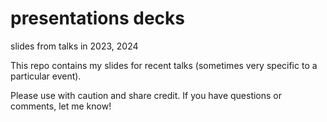 # presentations decks
slides from talks in 2023, 2024

This repo contains my slides for recent talks (sometimes very specific to a particular event).

Please use with caution and share credit. If you have questions or comments, let me know!

